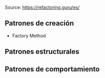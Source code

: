 Source: https://refactoring.guru/es/

## Patrones de creación

- Factory Method

## Patrones estructurales

## Patrones de comportamiento
